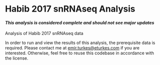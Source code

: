 <!---
    This file is part of habib-2017-snRNAseq.
    Copyright (C) 2019  Emir Turkes

    This program is free software: you can redistribute it and/or modify
    it under the terms of the GNU General Public License as published by
    the Free Software Foundation, either version 3 of the License, or
    (at your option) any later version.

    This program is distributed in the hope that it will be useful,
    but WITHOUT ANY WARRANTY; without even the implied warranty of
    MERCHANTABILITY or FITNESS FOR A PARTICULAR PURPOSE.  See the
    GNU General Public License for more details.

    You should have received a copy of the GNU General Public License
    along with this program.  If not, see <http://www.gnu.org/licenses/>.

    Emir Turkes can be contacted at emir.turkes@eturkes.com
-->

# Habib 2017 snRNAseq Analysis
#### *This analysis is considered complete and should not see major updates*

Analysis of Habib 2017 snRNAseq data  

In order to run and view the results of this analysis, the prerequisite data is required.
Please contact me at emir.turkes@eturkes.com if you are interested.
Otherwise, feel free to reuse this codebase in accordance with the license.
